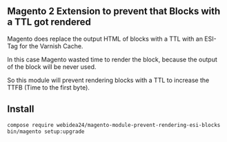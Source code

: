 Magento 2 Extension to prevent that Blocks with a TTL got rendered
-----

Magento does replace the output HTML of blocks with a TTL with an ESI-Tag for the Varnish Cache.

In this case Magento wasted time to render the block, because the output of the block will be never used.

So this module will prevent rendering blocks with a TTL to increase the TTFB (Time to the first byte).

## Install

```bash
compose require webidea24/magento-module-prevent-rendering-esi-blocks
bin/magento setup:upgrade
```
